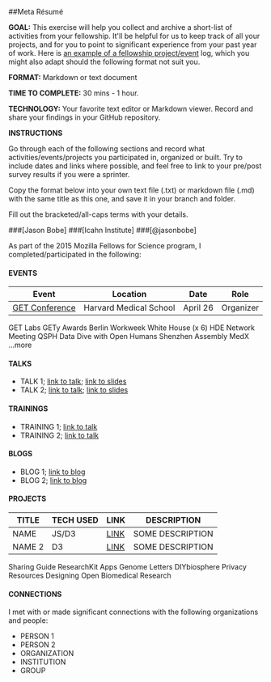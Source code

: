 ##Meta Résumé

**GOAL:** This exercise will help you collect and archive a short-list of activities from your fellowship. It'll be helpful for us to keep track of all your projects, and for you to point to significant experience from your past year of work. Here is [an example of a fellowship project/event](https://github.com/auremoser/fellowship/blob/master/projects/projects.md) log, which you might also adapt should the following format not suit you.

**FORMAT:** Markdown or text document

**TIME TO COMPLETE:** 30 mins - 1 hour.

**TECHNOLOGY:** Your favorite text editor or Markdown viewer. Record and share your findings in your GitHub repository.

**INSTRUCTIONS**

Go through each of the following sections and record what activities/events/projects you participated in, organized or built. Try to include dates and links where possible, and feel free to link to your pre/post survey results if you were a sprinter.

Copy the format below into your own text file (.txt) or markdown file (.md) with the same title as this one, and save it in your branch and folder.

Fill out the bracketed/all-caps terms with your details.

###[Jason Bobe] 
###[Icahn Institute]
###[@jasonbobe]

As part of the 2015 Mozilla Fellows for Science program, I completed/participated in the following: 

#### EVENTS

Event | Location | Date | Role
----- | -------- | ---- | -----
[GET Conference](www.getconference.org) | Harvard Medical School  | April 26 | Organizer
GET Labs
GETy Awards
Berlin Workweek
White House (x 6)
HDE Network Meeting
QSPH
Data Dive with Open Humans
Shenzhen Assembly
MedX
...more

#### TALKS

* TALK 1; [link to talk](); [link to slides]()
* TALK 2; [link to talk](); [link to slides]()

#### TRAININGS
* TRAINING 1; [link to talk]()
* TRAINING 2; [link to talk]()

#### BLOGS
* BLOG 1; [link to blog]()
* BLOG 2; [link to blog]()

#### PROJECTS
TITLE | TECH USED | LINK | DESCRIPTION
----- | --------- | ---- | ------------
NAME | JS/D3  | [LINK](https://github.com/mozilla/opennews-onboarding) | SOME DESCRIPTION
NAME 2 | D3 | [LINK](https://github.com/auremoser/pirateplotr) | SOME DESCRIPTION
Sharing Guide
ResearchKit Apps
Genome Letters
DIYbiosphere
Privacy Resources
Designing Open Biomedical Research

#### CONNECTIONS
I met with or made significant connections with the following organizations and people:

* PERSON 1
* PERSON 2
* ORGANIZATION
* INSTITUTION
* GROUP
